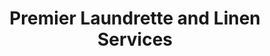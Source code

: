 ---
title: "Premier Laundrette and Linen Services"
url: /edinburgh/premier-laundrette-and-linen-services/
shop: Wäscherei
---